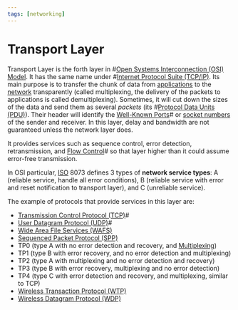 ```yaml
---
tags: [networking]
---
```


# Transport Layer

Transport Layer is the forth layer in #[Open Systems Interconnection (OSI) Model](202206131632.md).
It has the same name under #[Internet Protocol Suite (TCP/IP)](202206151238.md).
Its main purpose is to transfer the chunk of data from [applications](202206131856.md)
to the [network](202206131702.md) transparently (called multiplexing, the
delivery of the packets to applications is called demultiplexing). Sometimes, it
will cut down the sizes of the data and send them as several *packets* (its
#[Protocol Data Units (PDU)](202206131643.md)). Their header will identify the
[Well-Known Ports](202206151841.md)# or [socket numbers](202202172152.md) of the
sender and receiver. In this layer, delay and bandwidth are not guaranteed
unless the network layer does.

It provides services such as sequence control, error detection, retransmission,
and [Flow Control](202209302245.md)# so that layer higher than it could assume
error-free transmission.

In OSI particular, [ISO](202209302310.md) 8073 defines 3 types of **network
service types**: A (reliable service, handle all error conditions), B (reliable
service with error and reset notification to transport layer), and C (unreliable
service).

The example of protocols that provide services in this layer are:
- [Transmission Control Protocol (TCP)](202206151232.md)#
- [User Datagram Protocol (UDP)](202206151759.md)#
- [Wide Area File Services (WAFS)](202302131722.md)
- [Sequenced Packet Protocol (SPP)](202303021209.md)
- TP0 (type A with no error detection and recovery, and
  [Multiplexing](202209091259.md))
- TP1 (type B with error recovery, and no error detection and multiplexing)
- TP2 (type A with multiplexing and no error detection and recovery)
- TP3 (type B with error recovery, multiplexing and no error detection)
- TP4 (type C with error detection and recovery, and multiplexing, similar to
  TCP)
- [Wireless Transaction Protocol (WTP)](202305171420.md)
- [Wireless Datagram Protocol (WDP)](202305171433.md)
